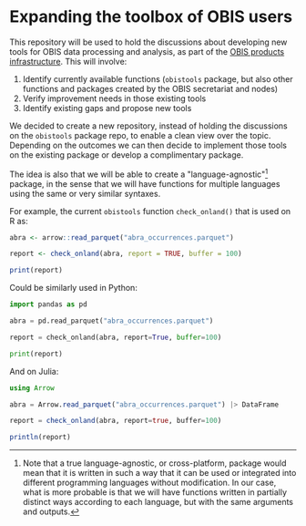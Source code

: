 # Expanding the toolbox of OBIS users

This repository will be used to hold the discussions about developing new tools for OBIS data processing and analysis, as part of the [OBIS products infrastructure](https://github.com/iobis/obis-hub). This will involve:

1. Identify currently available functions (`obistools` package, but also other functions and packages created by the OBIS secretariat and nodes)
2. Verify improvement needs in those existing tools
3. Identify existing gaps and propose new tools

We decided to create a new repository, instead of holding the discussions on the `obistools` package repo, to enable a clean view over the topic. Depending on the outcomes we can then decide to implement those tools on the existing package or develop a complimentary package.

The idea is also that we will be able to create a "language-agnostic"[^1] package, in the sense that we will have functions for multiple languages using the same or very similar syntaxes.

For example, the current `obistools` function `check_onland()` that is used on R as:

```r
abra <- arrow::read_parquet("abra_occurrences.parquet")

report <- check_onland(abra, report = TRUE, buffer = 100)

print(report)
```

Could be similarly used in Python:

```python
import pandas as pd

abra = pd.read_parquet("abra_occurrences.parquet")

report = check_onland(abra, report=True, buffer=100)

print(report)
```

And on Julia:

```julia
using Arrow

abra = Arrow.read_parquet("abra_occurrences.parquet") |> DataFrame

report = check_onland(abra, report=true, buffer=100)

println(report)
```

[^1]: Note that a true language-agnostic, or cross-platform, package would mean that it is written in such a way that it can be used or integrated into different programming languages without modification. In our case, what is more probable is that we will have functions written in partially distinct ways according to each language, but with the same arguments and outputs.
